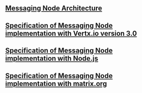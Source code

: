 ## [Messaging Node Architecture](msg-node-architecture.md)

## [Specification of Messaging Node implementation with Vertx.io version 3.0](vertx_specs.md)
## [Specification of Messaging Node implementation with Node.js](nodejs_specs.md)
## [Specification of Messaging Node implementation with matrix.org](matrix_specs.md)
